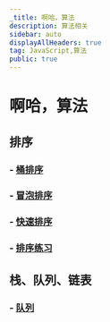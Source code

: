 ```yaml
---
_title: 啊哈，算法
description: 算法相关
sidebar: auto
displayAllHeaders: true
tag: JavaScript,算法
public: true
---
```


# 啊哈，算法

## 排序

### - [桶排序](01.sort/01.bucket-sort.md)
### - [冒泡排序](01.sort/02.bubble-sort.md)
### - [快速排序](01.sort/03.quick-sort.md)
### - [排序练习](01.sort/04.practice.md)

## 栈、队列、链表

### - [队列](02.stack-queue-linked-list/01.queue.md)